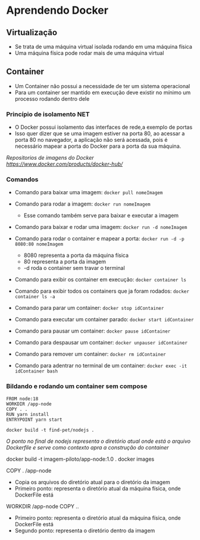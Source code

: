 # Aprendendo Docker

## Virtualização
 - Se trata de uma máquina virtual isolada rodando em uma máquina física
 - Uma máquina física pode rodar mais de uma máquina virtual
 
## Container
 - Um Container não possui a necessidade de ter um sistema operacional
 - Para um container ser mantido em execução deve existir no mínimo um processo rodando dentro dele
 
### Princípio de isolamento NET
 - O Docker possui isolamento das interfaces de rede,a exemplo de portas
 - Isso quer dizer que se uma imagem estiver na porta 80, ao acessar a porta 80 no navegador, a aplicação não será acessada, pois é necessário mapear a porta do Docker para a porta da sua máquina.

*Repositorios de imagens do Docker https://www.docker.com/products/docker-hub/*
 
### Comandos
 - Comando para baixar uma imagem: `docker pull nomeImagem`
 - Comando para rodar a imagem: `docker run nomeImagem`
   - Esse comando também serve para baixar e executar a imagem
 - Comando para baixar e rodar uma imagem: `docker run -d nomeImagem`
 
 - Comando para rodar o container e mapear a porta: `docker run -d -p 8080:80 nomeImagem`
   - 8080 representa a porta da máquina física
   - 80 representa a porta da imagem
   - -d roda o container sem travar o terminal
 
 - Comando para exibir os container em execução: `docker container ls`
 - Comando para exibir todos os containers que ja foram rodados: `docker container ls -a`
 
 - Comando para parar um container: `docker stop idContainer`
 - Comando para executar um container parado: `docker start idContainer`
 - Comando para pausar um container: `docker pause idContainer`
 - Comando para despausar um container: `docker unpauser idContainer`
 - Comando para remover um container: `docker rm idContainer`
 
 - Comando para adentrar no terminal de um container: `docker exec -it idContainer bash`
 
### Bildando e rodando um container sem compose
```
FROM node:18
WORKDIR /app-node
COPY . .
RUN yarn install
ENTRYPOINT yarn start
```
```
docker build -t find-pet/nodejs .
```
*O ponto no final de nodejs representa o diretório atual onde está o arquivo Dockerfile e serve como contexto apra a construção do container*
 
 docker build -t imagem-piloto/app-node:1.0 .
 docker images
 
 
 COPY . /app-node
  - Copia os arquivos do diretório atual para o diretório da imagem
  - Primeiro ponto: representa o diretório atual da máquina física, onde DockerFile está
 
 WORKDIR /app-node
 COPY ..
  - Primeiro ponto: representa o diretório atual da máquina física, onde DockerFile está
  - Segundo ponto: representa o diretório dentro da imagem
 
 
 
 
 
